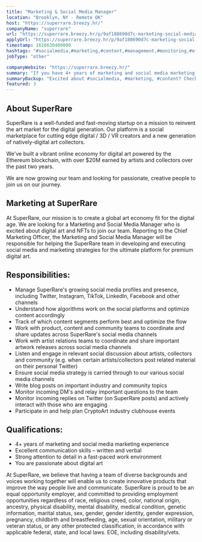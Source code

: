 ```yaml
---
title: "Marketing & Social Media Manager"
location: "Brooklyn, NY - Remote OK"
host: "https://superrare.breezy.hr/"
companyName: "superrare"
url: "https://superrare.breezy.hr/p/9af188690d7c-marketing-social-media-manager"
applyUrl: "https://superrare.breezy.hr/p/9af188690d7c-marketing-social-media-manager/apply"
timestamp: 1616630400000
hashtags: "#socialmedia,#marketing,#content,#management,#monitoring,#office,#optimization"
jobType: "other"

companyWebsite: "https://superrare.breezy.hr/"
summary: "If you have 4+ years of marketing and social media marketing experience, consider applying to SuperRare's job post for a new Marketing & Social Media Manager."
summaryBackup: "Excited about #socialmedia, #marketing, #content? Check out this job post!"
featured: 3
---
```


## About SuperRare

SuperRare is a well-funded and fast-moving startup on a mission to reinvent the art market for the digital generation. Our platform is a social marketplace for cutting edge digital / 3D / VR creators and a new generation of natively-digital art collectors.

We've built a vibrant online economy for digital art powered by the Ethereum blockchain, with over $20M earned by artists and collectors over the past two years.

We are now growing our team and looking for passionate, creative people to join us on our journey.

## Marketing at SuperRare

At SuperRare, our mission is to create a global art economy fit for the digital age. We are looking for a Marketing and Social Media Manager who is excited about digital art and NFTs to join our team. Reporting to the Chief Marketing Officer, the Marketing and Social Media Manager will be responsible for helping the SuperRare team in developing and executing social media and marketing strategies for the ultimate platform for premium digital art.

## Responsibilities:

*   Manage SuperRare's growing social media profiles and presence, including Twitter, Instagram, TikTok, LinkedIn, Facebook and other channels
*   Understand how algorithms work on the social platforms and optimize content accordingly
*   Track of which content segments perform best and optimize the flow
*   Work with product, content and community teams to coordinate and share updates across SuperRare's social media channels
*   Work with artist relations teams to coordinate and share important artwork releases across social media channels
*   Listen and engage in relevant social discussion about artists, collectors and community (e.g. when certain artists/collectors post related material on their personal Twitter)
*   Ensure social media strategy is carried through to our various social media channels
*   Write blog posts on important industry and community topics
*   Monitor incoming DM's and relay important questions to the team
*   Monitor incoming replies on Twitter (on SuperRare posts) and actively interact with those who are engaging
*   Participate in and help plan CryptoArt industry clubhouse events

## Qualifications:

*   4+ years of marketing and social media marketing experience
*   Excellent communication skills – written and verbal
*   Strong attention to detail in a fast-paced work environment
*   You are passionate about digital art

At SuperRare, we believe that having a team of diverse backgrounds and voices working together will enable us to create innovative products that improve the way people live and communicate. SuperRare is proud to be an equal opportunity employer, and committed to providing employment opportunities regardless of race, religious creed, color, national origin, ancestry, physical disability, mental disability, medical condition, genetic information, marital status, sex, gender, gender identity, gender expression, pregnancy, childbirth and breastfeeding, age, sexual orientation, military or veteran status, or any other protected classification, in accordance with applicable federal, state, and local laws. EOE, including disability/vets.
